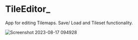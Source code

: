 # TileEditor_
App for editing Tilemaps. Save/ Load and Tileset functionality.

![Screenshot 2023-08-17 094928](https://github.com/jaAp0389/TileEditor_/assets/142971453/908ea690-4b81-4339-8822-c2423eeb1bd8)

